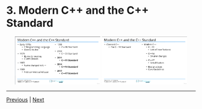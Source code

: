# 3. Modern C++ and the C++ Standard

<p align="center" >
    <img src="../images/3_Modern-C++-and-the-C++-Standard.png" width="45%" >
    <img src="../images/3_Modern-C++-and-the-C++-Standard_2.png" width="45%" >
</p> 

---

[Previous](./2_Why-Learn-C%2B%2B%3F.md) | [Next](./4_How-does-all-this-work%3F.md)
